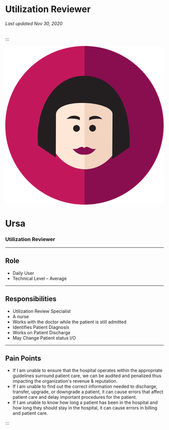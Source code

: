 # Utilization Reviewer

###### Last updated Nov 30, 2020

:::

<div class="persona-header">

![Avatar Image](./assets/avatars/avatar51.svg)

<div>

# Ursa

### Utilization Reviewer

</div>

</div>

<article>

---

## Role

-   Daily User
-   Technical Level – Average




---

## Responsibilities

-   Utilization Review Specialist
-   A nurse
-   Works with the doctor while the patient is still admitted
-   Identifies Patient Diagnosis
-   Works on Patient Discharge
-   May Change Patient status I/O


---

## Pain Points

-   If I am unable to ensure that the hospital operates within the appropriate guidelines surround patient care, we can be audited and penalized thus impacting the organization's revenue & reputation.
-   If I am unable to find out the correct information needed to discharge, transfer, upgrade, or downgrade a patient, it can cause errors that affect patient care and delay important procedures for the patient.
-   If I am unable to know how long a patient has been in the hospital and how long they should stay in the hospital, it can cause errors in billing and patient care.



</article>

:::